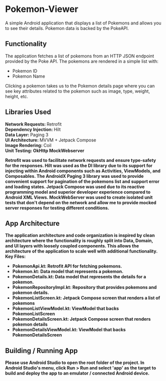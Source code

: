 # Pokemon-Viewer
A simple Android application that displays a list of Pokemons and allows you to see their details. Pokemon data is backed by the PokeAPI.

## Functionality
The application fetches a list of pokemons from an HTTP JSON endpoint provided by the Poke API.
The pokemons are rendered in a simple list with:
- Pokemon ID
- Pokemon Name

Clicking a pokemon takes us to the Pokemon details page where you can see key attributes related to the pokemon such as image, type, weight, height, etc.

## Libraries Used
<strong>Network Requests: </strong> Retrofit <br>
<strong>Dependency Injection: </strong> Hilt <br>
<strong>Data Layer: </strong> Paging 3 <br>
<strong>UI Architecture: </strong> MVVM + Jetpack Compose <br>
<strong>Image Rendering: </strong> Coil <br>
<strong>Unit Testing: <strong> OkHttp MockWebserver

Retrofit was used to facilitate network requests and ensure type-safety for the responses. Hilt was used as the DI library due to its support for injecting within Android components such as Activities, ViewModels, and Composables. The AndroidX Paging 3 library was used to provide convenient support for pagination of the pokemons list and support error and loading states. Jetpack Compose was used due to its reactive programming model and superior developer experience compared to Android XML Views. MockWebServer was used to create isolated unit tests that don't depend on the network and allow me to provide mocked server responses for testing different conditions.

## App Architecture
The application architecture and code organization is inspired by clean architecture where the functionality is roughly split into Data, Domain, and UI layers with loosely coupled components. This allows the architecture of the application to scale well with additional functionality. <br>
Key Files: <br>
- PokemonApi.kt: Retrofit API for fetching pokemons.
- Pokemon.kt: Data model that represents a pokemon.
- PokemonDetails.kt: Data model that represents the details for a pokemon.
- PokemonRepositoryImpl.kt: Repository that provides pokemons and pokemon details.
- PokemonListScreen.kt: Jetpack Compose screen that renders a list of pokemons
- PokemonListViewModel.kt: ViewModel that backs PokemonListScreen
- PokemonDetailsScreen.kt: Jetpack Compose screen that renders pokemon details
- PokemonDetailsViewModel.kt: ViewModel that backs PokemonDetailsScreen

## Building / Running App
Please use Android Studio to open the root folder of the project. In Android Studio's menu, click Run > Run and select 'app' as the target to build and deploy the app to an emulator / connected Android device.